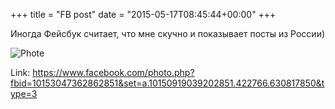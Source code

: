 +++
title = "FB post"
date = "2015-05-17T08:45:44+00:00"
+++

Иногда Фейсбук считает, что мне скучно и показывает посты из России)

![Phote](https://scontent.xx.fbcdn.net/v/t1.0-0/s130x130/10375052_10153047362862851_5190392557575483155_n.jpg?oh=b4af8a26eca8bb6573e08348e005b938&oe=5956A197)


Link: https://www.facebook.com/photo.php?fbid=10153047362862851&set=a.10150919039202851.422766.630817850&type=3
